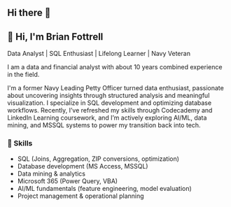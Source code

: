 ## Hi there 👋

## 👋 Hi, I'm Brian Fottrell
Data Analyst | SQL Enthusiast | Lifelong Learner | Navy Veteran

I am a data and financial analyst with about 10 years combined experience in the field.

I'm a former Navy Leading Petty Officer turned data enthusiast, passionate about uncovering insights through structured analysis and meaningful visualization. I specialize in SQL development and optimizing database workflows. Recently, I’ve refreshed my skills through Codecademy and LinkedIn Learning coursework, and I’m actively exploring AI/ML, data mining, and MSSQL systems to power my transition back into tech.

### 🧠 Skills
- SQL (Joins, Aggregation, ZIP conversions, optimization)
- Database development (MS Access, MSSQL)
- Data mining & analytics
- Microsoft 365 (Power Query, VBA)
- AI/ML fundamentals (feature engineering, model evaluation)
- Project management & operational planning


<!--
**bfottrell/bfottrell** is a ✨ _special_ ✨ repository because its `README.md` (this file) appears on your GitHub profile.

Here are some ideas to get you started:

- 🔭 I’m currently working on ...
- 🌱 I’m currently learning ...
- 👯 I’m looking to collaborate on ...
- 🤔 I’m looking for help with ...
- 💬 Ask me about ...
- 📫 How to reach me: ...
- 😄 Pronouns: ...
- ⚡ Fun fact: ...
-->
